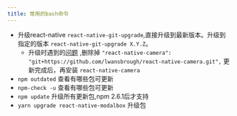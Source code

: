 ```yaml
---
title: 常用的bash命令
---
```


- 升级react-native `react-native-git-upgrade`,直接升级到最新版本。升级到指定的版本 `react-native-git-upgrade X.Y.Z`。
  - 升级时遇到的[问题](https://github.com/facebook/react-native/issues/11578) ,删除掉 `"react-native-camera": "git+https://github.com/lwansbrough/react-native-camera.git",` 更新完成后，再安装 `react-native-camera`
- `npm outdated` 查看有哪些包可更新
- `npm-check -u` 查看有哪些包可更新
- `npm update` 升级所有更新包,npm 2.6.1后才支持
- `yarn upgrade react-native-modalbox` 升级包
